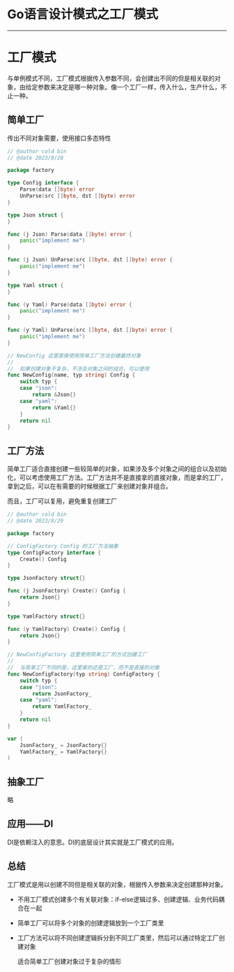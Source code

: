 # Go语言设计模式之工厂模式


***

# 工厂模式

与单例模式不同，工厂模式根据传入参数不同，会创建出不同的但是相关联的对象，由给定参数来决定是哪一种对象。像一个工厂一样，传入什么，生产什么，不止一种。

## 简单工厂

传出不同对象需要，使用接口多态特性

```go
// @author cold bin
// @date 2023/8/28

package factory

type Config interface {
	Parse(data []byte) error
	UnParse(src []byte, dst []byte) error
}

type Json struct {
}

func (j Json) Parse(data []byte) error {
	panic("implement me")
}

func (j Json) UnParse(src []byte, dst []byte) error {
	panic("implement me")
}

type Yaml struct {
}

func (y Yaml) Parse(data []byte) error {
	panic("implement me")
}

func (y Yaml) UnParse(src []byte, dst []byte) error {
	panic("implement me")
}

// NewConfig 这里直接使用简单工厂方法创建最终对象
//
//	如果创建对象不复杂，不涉及对象之间的组合，可以使用
func NewConfig(name, typ string) Config {
	switch typ {
	case "json":
		return &Json{}
	case "yaml":
		return &Yaml{}
	}
	return nil
}
```

## 工厂方法

简单工厂适合直接创建一些较简单的对象，如果涉及多个对象之间的组合以及初始化，可以考虑使用工厂方法。工厂方法并不是直接拿的直接对象，而是拿的工厂，拿到之后，可以在有需要的时候根据工厂来创建对象并组合。

而且，工厂可以复用，避免重复创建工厂

```go
// @author cold bin
// @date 2023/8/29

package factory

// ConfigFactory Config 的工厂方法抽象
type ConfigFactory interface {
	Create() Config
}

type JsonFactory struct{}

func (j JsonFactory) Create() Config {
	return Json{}
}

type YamlFactory struct{}

func (y YamlFactory) Create() Config {
	return Json{}
}

// NewConfigFactory 这里使用简单工厂的方式创建工厂
//
//	与简单工厂不同的是，这里拿的还是工厂，而不是直接的对象
func NewConfigFactory(typ string) ConfigFactory {
	switch typ {
	case "json":
		return JsonFactory_
	case "yaml":
		return YamlFactory_
	}
	return nil
}

var (
	JsonFactory_ = JsonFactory{}
	YamlFactory_ = YamlFactory{}
)
```

## 抽象工厂

略

## 应用——DI

DI是依赖注入的意思。DI的底层设计其实就是工厂模式的应用。

## 总结

工厂模式是用以创建不同但是相关联的对象，根据传入参数来决定创建那种对象。

- 不用工厂模式创建多个有关联对象：if-else逻辑过多、创建逻辑、业务代码耦合在一起

- 简单工厂可以将多个对象的创建逻辑放到一个工厂类里

- 工厂方法可以将不同创建逻辑拆分到不同工厂类里，然后可以通过特定工厂创建对象

  适合简单工厂创建对象过于复杂的情形

